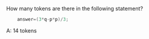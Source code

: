 How many tokens are there in the following statement?
```c
    answer=(3*q-p*p)/3;
```

A: 14 tokens
